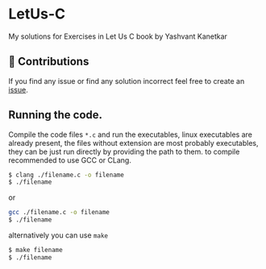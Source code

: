 # LetUs-C
My solutions for Exercises in Let Us C book by Yashvant Kanetkar
## 🤗 Contributions
If you find any issue or find any solution incorrect feel free to create an [issue](https://github.com/yashppawar/LetUs-C/issues).

## Running the code.
Compile the code files `*.c` and run the executables, linux executables are already present, the files without extension are most probably executables, they can be just run directly by providing the path to them.
to compile recommended to use GCC or CLang.
```bash
$ clang ./filename.c -o filename
$ ./filename
```
or 
```bash
gcc ./filename.c -o filename
$ ./filename
```
alternatively you can use `make` 
```bash
$ make filename
$ ./filename
```
